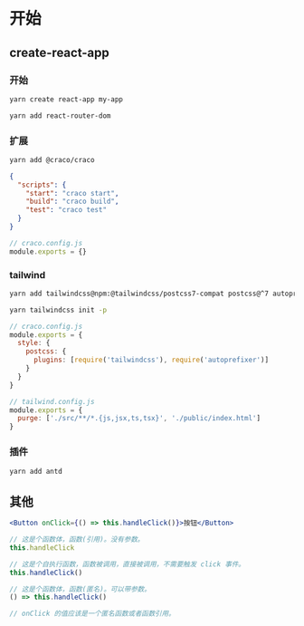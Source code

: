 # 开始

## create-react-app

### 开始

```bash
yarn create react-app my-app

yarn add react-router-dom
```



### 扩展

```bash
yarn add @craco/craco
```

```json
{
  "scripts": {
    "start": "craco start",
    "build": "craco build",
    "test": "craco test"
  }
}
```

```js
// craco.config.js
module.exports = {}
```



### tailwind

```bash
yarn add tailwindcss@npm:@tailwindcss/postcss7-compat postcss@^7 autoprefixer@^9 -D

yarn tailwindcss init -p
```

```js
// craco.config.js
module.exports = {
  style: {
    postcss: {
      plugins: [require('tailwindcss'), require('autoprefixer')]
    }
  }
}

// tailwind.config.js
module.exports = {
  purge: ['./src/**/*.{js,jsx,ts,tsx}', './public/index.html']
}
```



### 插件

```bash
yarn add antd
```



## 其他

```jsx
<Button onClick={() => this.handleClick()}>按钮</Button>

// 这是个函数体，函数(引用)。没有参数。
this.handleClick

// 这是个自执行函数，函数被调用，直接被调用，不需要触发 click 事件。
this.handleClick()

// 这是个函数体，函数(匿名)。可以带参数。
() => this.handleClick()

// onClick 的值应该是一个匿名函数或者函数引用。
```
